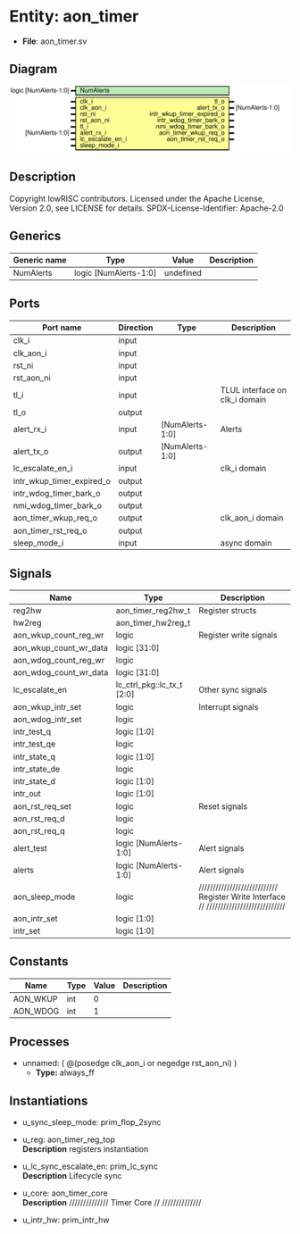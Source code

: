 # Entity: aon_timer

- **File**: aon_timer.sv
## Diagram

![Diagram](aon_timer.svg "Diagram")
## Description

 Copyright lowRISC contributors.
 Licensed under the Apache License, Version 2.0, see LICENSE for details.
 SPDX-License-Identifier: Apache-2.0


## Generics

| Generic name | Type                  | Value     | Description |
| ------------ | --------------------- | --------- | ----------- |
| NumAlerts    | logic [NumAlerts-1:0] | undefined |             |
## Ports

| Port name                 | Direction | Type            | Description                     |
| ------------------------- | --------- | --------------- | ------------------------------- |
| clk_i                     | input     |                 |                                 |
| clk_aon_i                 | input     |                 |                                 |
| rst_ni                    | input     |                 |                                 |
| rst_aon_ni                | input     |                 |                                 |
| tl_i                      | input     |                 |  TLUL interface on clk_i domain |
| tl_o                      | output    |                 |                                 |
| alert_rx_i                | input     | [NumAlerts-1:0] |  Alerts                         |
| alert_tx_o                | output    | [NumAlerts-1:0] |                                 |
| lc_escalate_en_i          | input     |                 |  clk_i domain                   |
| intr_wkup_timer_expired_o | output    |                 |                                 |
| intr_wdog_timer_bark_o    | output    |                 |                                 |
| nmi_wdog_timer_bark_o     | output    |                 |                                 |
| aon_timer_wkup_req_o      | output    |                 |  clk_aon_i domain               |
| aon_timer_rst_req_o       | output    |                 |                                 |
| sleep_mode_i              | input     |                 |  async domain                   |
## Signals

| Name                   | Type                       | Description                                                                             |
| ---------------------- | -------------------------- | --------------------------------------------------------------------------------------- |
| reg2hw                 | aon_timer_reg2hw_t         |  Register structs                                                                       |
| hw2reg                 | aon_timer_hw2reg_t         |                                                                                         |
| aon_wkup_count_reg_wr  | logic                      |  Register write signals                                                                 |
| aon_wkup_count_wr_data | logic [31:0]               |                                                                                         |
| aon_wdog_count_reg_wr  | logic                      |                                                                                         |
| aon_wdog_count_wr_data | logic [31:0]               |                                                                                         |
| lc_escalate_en         | lc_ctrl_pkg::lc_tx_t [2:0] |  Other sync signals                                                                     |
| aon_wkup_intr_set      | logic                      |  Interrupt signals                                                                      |
| aon_wdog_intr_set      | logic                      |                                                                                         |
| intr_test_q            | logic [1:0]                |                                                                                         |
| intr_test_qe           | logic                      |                                                                                         |
| intr_state_q           | logic [1:0]                |                                                                                         |
| intr_state_de          | logic                      |                                                                                         |
| intr_state_d           | logic [1:0]                |                                                                                         |
| intr_out               | logic [1:0]                |                                                                                         |
| aon_rst_req_set        | logic                      |  Reset signals                                                                          |
| aon_rst_req_d          | logic                      |                                                                                         |
| aon_rst_req_q          | logic                      |                                                                                         |
| alert_test             | logic [NumAlerts-1:0]      |  Alert signals                                                                          |
| alerts                 | logic [NumAlerts-1:0]      |  Alert signals                                                                          |
| aon_sleep_mode         | logic                      | ////////////////////////////  Register Write Interface // ////////////////////////////  |
| aon_intr_set           | logic [1:0]                |                                                                                         |
| intr_set               | logic [1:0]                |                                                                                         |
## Constants

| Name     | Type | Value | Description |
| -------- | ---- | ----- | ----------- |
| AON_WKUP | int  | 0     |             |
| AON_WDOG | int  | 1     |             |
## Processes
- unnamed: ( @(posedge clk_aon_i or negedge rst_aon_ni) )
  - **Type:** always_ff
## Instantiations

- u_sync_sleep_mode: prim_flop_2sync
- u_reg: aon_timer_reg_top
</br>**Description**
 registers instantiation

- u_lc_sync_escalate_en: prim_lc_sync
</br>**Description**
 Lifecycle sync

- u_core: aon_timer_core
</br>**Description**
//////////////
 Timer Core //
//////////////

- u_intr_hw: prim_intr_hw
